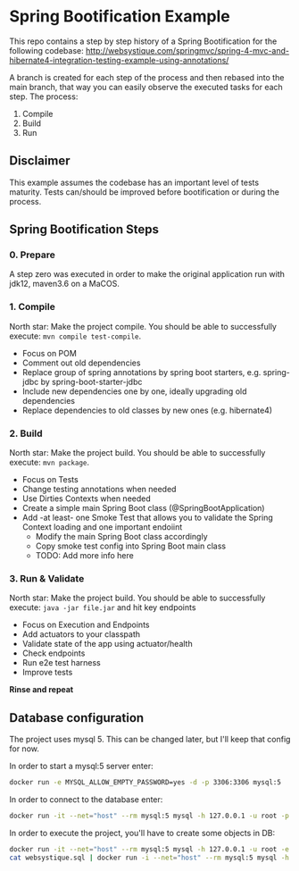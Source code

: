 # Spring Bootification Example

This repo contains a step by step history of a Spring Bootification for the following codebase:
http://websystique.com/springmvc/spring-4-mvc-and-hibernate4-integration-testing-example-using-annotations/

A branch is created for each step of the process and then rebased into the main branch, that way you can easily observe the executed tasks for each step. The process:

1. Compile
2. Build
3. Run

## Disclaimer

This example assumes the codebase has an important level of tests maturity. Tests can/should be improved before bootification or during the process.

## Spring Bootification Steps

### 0. Prepare

A step zero was executed in order to make the original application run with jdk12, maven3.6 on a MaCOS.

### 1. Compile

North star: Make the project compile. You should be able to successfully execute: `mvn compile test-compile`.

- Focus on POM
- Comment out old dependencies
- Replace group of spring annotations by spring boot starters, e.g. spring-jdbc by spring-boot-starter-jdbc
- Include new dependencies one by one, ideally upgrading old dependencies
- Replace dependencies to old classes by new ones (e.g. hibernate4)

### 2. Build

North star: Make the project build. You should be able to successfully execute: `mvn package`.

- Focus on Tests
- Change testing annotations when needed
- Use Dirties Contexts when needed
- Create a simple main Spring Boot class (@SpringBootApplication) 
- Add -at least- one Smoke Test that allows you to validate the Spring Context loading and one important endoiint
  - Modify the main Spring Boot class accordingly 
  - Copy smoke test config into Spring Boot main class
  - TODO: Add more info here

### 3. Run & Validate

North star: Make the project build. You should be able to successfully execute: `java -jar file.jar` and hit key endpoints

- Focus on Execution and Endpoints
- Add actuators to your classpath 
- Validate state of the app using actuator/health 
- Check endpoints
- Run e2e test harness
- Improve tests

**Rinse and repeat**

## Database configuration

The project uses mysql 5. This can be changed later, but I'll keep that config for now.

In order to start a mysql:5 server enter:

```bash
docker run -e MYSQL_ALLOW_EMPTY_PASSWORD=yes -d -p 3306:3306 mysql:5
```

In order to connect to the database enter:

```bash
docker run -it --net="host" --rm mysql:5 mysql -h 127.0.0.1 -u root -p
```

In order to execute the project, you'll have to create some objects in DB:

```bash
docker run -it --net="host" --rm mysql:5 mysql -h 127.0.0.1 -u root -e "CREATE DATABASE websystique"
cat websystique.sql | docker run -i --net="host" --rm mysql:5 mysql -h 127.0.0.1 -u root websystique
```
